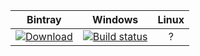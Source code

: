 | Bintray | Windows | Linux  |
|:--------:|:---------:|:-----------------:|
|[![Download](https://api.bintray.com/packages/pluginx/testing/plugin.node:pluginx/images/download.svg)](https://bintray.com/pluginx/testing/plugin.node:pluginx/_latestVersion)|[![Build status](https://ci.appveyor.com/api/projects/status/github/Mingyiz/plugin.node?svg=true)](https://ci.appveyor.com/project/Mingyiz/plugin-node)|?
